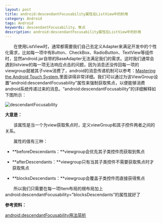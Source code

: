 ```yaml
---
layout: post
title: android:descendantFocusability属性在ListView中的妙用
category: Android
tags: Android
keywords: descendantFocusability、焦点
description: android:descendantFocusability属性在ListView中的妙用
---
```


&emsp;&emsp;在使用ListView时，通常都需要我们自己去定义Adapter来满足开发中的个性化需求，比如每一项中有Button、CheckBox、RadioButton、TextView等组件时，显然android.jar自带的BaseAdapter无法满足我们的需求。这时我们通常会遇到listview的每一项无法响应点击的问题，因为消息还没传回每一项的viewgroup就被其子view消费了，android的消息传递机制可以参考：[Mastering the Android Touch System](https://thenewcircle.com/s/post/1567/mastering_the_android_touch_system),里面讲得非常详细。我们可以通过为该ViewGroup设置“android:descendantFocusability”属性来强制获取焦点，以便能够消费android系统传递过来的消息。“android:descendantFocusability”的详细解释如下图所示：

![descendantFocusability](http://img.my.csdn.net/uploads/201412/17/1418815517_9002.jpg)

**大意是：**

&emsp;&emsp;该属性是当一个为view获取焦点时，定义viewGroup和其子控件两者之间的关系。

&emsp;&emsp;属性的值有三种：

- **beforeDescendants：**viewgroup会优先其子类控件而获取到焦点

- **afterDescendants：**viewgroup只有当其子类控件不需要获取焦点时才获取焦点

- **blocksDescendants：**viewgroup会覆盖子类控件而直接获得焦点

&emsp;&emsp;所以我们只需要在每一项Item布局的根布局加上android:descendantFocusability=”blocksDescendants”的属性就好了

**参考资料：**

[android:descendantFocusability用法简析](http://www.cnblogs.com/eyu8874521/archive/2012/10/17/2727882.html)